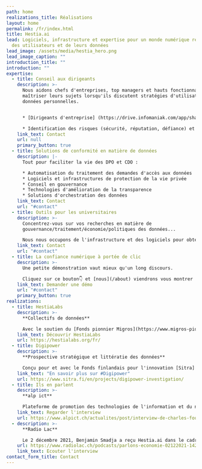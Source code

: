 ```yaml
---
path: home
realizations_title: Réalisations
layout: home
permalink: /fr/index.html
title: Hestia.ai
lead: Logiciels, infrastructure et expertise pour un monde numérique respectueux
  des utilisateurs et de leurs données
lead_image: /assets/media/hestia_hero.png
lead_image_caption: ""
introduction_title: ""
introduction: ""
expertise:
  - title: Conseil aux dirigeants
    description: >-
      Nous aidons chefs d'entreprises, top managers et hauts fonctionnaires à
      maîtriser leurs sujets lorsqu'ils discutent stratégies d'utilisation de
      données personnelles.


      * [Dirigeants d'entreprise] (https://drive.infomaniak.com/app/share/193995/b8bd701b-00ae-4dea-abc3-46073c0899f7) et [décideurs politiques](https://drive.infomaniak.com/app/share/193995/768533b3-b0dd-42e6-a6ae-b0535968a75e) plongent en profondeur dans leur propre "vie numérique" (expérience impressionnante)

      * Identification des risques (sécurité, réputation, défiance) et contre-mesures.
    link_text: Contact
    url: null
    primary_button: true
  - title: Solutions de conformité en matière de données
    description: |-
      Tout pour faciliter la vie des DPO et CDO :

      * Automatisation du traitement des demandes d'accès aux données
      * Logiciels et infrastructures de protection de la vie privée
      * Conseil en gouvernance
      * Technologies d'amélioration de la transparence
      * Solutions d'orchestration des données
    link_text: Contact
    url: "#contact"
  - title: Outils pour les universitaires
    description: >-
      Concentrez-vous sur vos recherches en matière de
      gouvernance/traitement/économie/politiques des données...

      Nous nous occupons de l'infrastructure et des logiciels pour obtenir, sécuriser, traiter et visualiser les données dont vous avez besoin, dans le plus grand respect de ceux qui les produisent.
    link_text: Contact
    url: "#contact"
  - title: La confiance numérique à portée de clic
    description: >-
      Une petite démonstration vaut mieux qu'un long discours.

      Cliquez sur ce bouton👇 et [nous](/about) viendrons vous montrer de quoi nous sommes capables.
    link_text: Demander une démo
    url: "#contact"
    primary_button: true
realizations:
  - title: HestiaLabs
    description: >-
      **Collectifs de données**

      Avec le soutien du [Fonds pionnier Migros](https://www.migros-pionierfonds.ch/fr/pionniers/hestialabs), le projet [HestiaLabs](https://hestialabs.org/fr/) rend nos données exploitables à des fins de progrès social, via des collectifs "bottom-up" qui s'intéressent aux données de mobilité, aux travailleurs des plateformes, aux [utilisateurs d'applis de rencontre](https://dating-privacy.hestialabs.org/en/), à la littératie des données et à [l'économie de l'attention](https://eyeballs.hestialabs.org/en/).
    link_text: Découvrir HestiaLabs
    url: https://hestialabs.org/fr/
  - title: Digipower
    description: >-
      **Prospective stratégique et littératie des données**

      Conçu pour et avec le Fonds finlandais pour l'innovation [Sitra] (https://www.sitra.fi/en/), l'enquête Digipower est un programme de littératie des données pour hauts fonctionnaires et dirigeants, basé sur l'analyse de leurs propres données. Il décrypte l'influence des données sur la distribution des pouvoirs économique et politique.
    link_text: "En savoir plus sur #Digipower"
    url: https://www.sitra.fi/en/projects/digipower-investigation/
  - title: Ils en parlent
    description: >-
      **alp ict**

      Plateforme de promotion des technologies de l'information et du numérique en Suisse occidentale, alp ict s'est intéressé aux activités d'Hestia.ai et d'HestiaLabs dans sa newsletter vidéo de novembre 2021.
    link_text: Regarder l'interview
    url: https://www.alpict.ch/actualites/post/interview-de-charles-foucault-dumas-hestialabs
  - description: >-
      **Radio Lac**

      Le 2 décembre 2021, Benjamin Smadja a reçu Hestia.ai dans le cadre de son émission Parlons économie, en partenariat avec la Chambre de commerce, d'industrie et des services de Genève.
    url: https://www.radiolac.ch/podcasts/parlons-economie-02122021-1422-143007/
    link_text: Ecouter l'interview
contact_form_title: Contact
---
```

